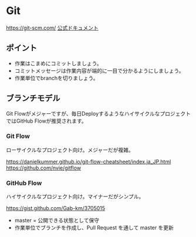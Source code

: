 # Git

https://git-scm.com/
[公式ドキュメント](https://git-scm.com/book/ja/v2)

## ポイント

- 作業はこまめにコミットしましょう。
- コミットメッセージは作業内容が端的に一目で分かるようにしましょう。
- 作業単位でbranchを切りましょう。

## ブランチモデル

Git Flowがメジャーですが、毎日DeployするようなハイサイクルなプロジェクトではGitHub Flowが推奨されます。

### Git Flow

ローサイクルなプロジェクト向け。メジャーだが複雑。

https://danielkummer.github.io/git-flow-cheatsheet/index.ja_JP.html
https://github.com/nvie/gitflow

### GitHub Flow

ハイサイクルなプロジェクト向け。マイナーだがシンプル。

https://gist.github.com/Gab-km/3705015

- master = 公開できる状態として保守
- 作業単位でブランチを作成し、Pull Request を通して master を更新